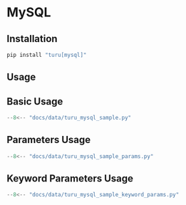 # MySQL

## Installation

```bash
pip install "turu[mysql]"
```

## Usage

## Basic Usage

```python
--8<-- "docs/data/turu_mysql_sample.py"
```

## Parameters Usage

```python
--8<-- "docs/data/turu_mysql_sample_params.py"
```

## Keyword Parameters Usage

```python
--8<-- "docs/data/turu_mysql_sample_keyword_params.py"
```
